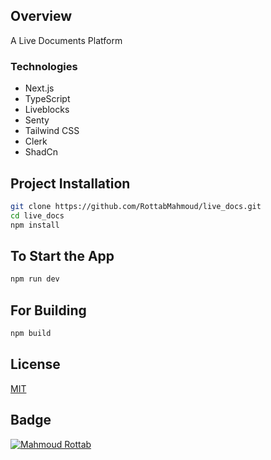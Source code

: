 ## Overview

A Live Documents Platform

### Technologies

- Next.js
- TypeScript
- Liveblocks
- Senty
- Tailwind CSS
- Clerk
- ShadCn

## Project Installation

```bash
git clone https://github.com/RottabMahmoud/live_docs.git
cd live_docs
npm install
```

## To Start the App

```bash
npm run dev
```

## For Building

```bash
npm build
```

## License

[MIT](https://choosealicense.com/licenses/mit/)

## Badge

<a href="https://rottab.vercel.app"> <img src="https://img.shields.io/badge/Mahmoud%20Rottab-Porfolio" alt="Mahmoud Rottab" /> </a>

